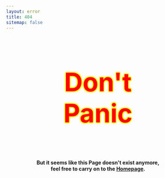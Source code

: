 ```yaml
---
layout: error
title: 404
sitemap: false
---
```


<h1 style="text-align:center;font-size:5em;
font-weight:bold;
color:red;text-shadow:  2px  2px 2px yellow,
                 2px -2px 2px yellow,
                -2px  2px 2px yellow,
                -2px -2px 2px yellow;">Don't <br> Panic</h1>

<p>&nbsp;</p>
<h4 style="text-align:center;">But it seems like this Page doesn't exist anymore, <br>feel free to carry on to the <a href="/">Homepage</a>.</h4>
